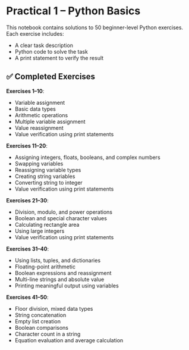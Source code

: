 # Practical 1 – Python Basics

This notebook contains solutions to 50 beginner-level Python exercises. Each exercise includes:

- A clear task description  
- Python code to solve the task  
- A print statement to verify the result  
 


## ✅ Completed Exercises

 **Exercises 1–10**:  
  - Variable assignment  
  - Basic data types  
  - Arithmetic operations  
  - Multiple variable assignment  
  - Value reassignment  
  - Value verification using print statements  

 **Exercises 11–20**:  
  - Assigning integers, floats, booleans, and complex numbers  
  - Swapping variables  
  - Reassigning variable types  
  - Creating string variables  
  - Converting string to integer  
  - Value verification using print statements  

 **Exercises 21–30**:  
  - Division, modulo, and power operations  
  - Boolean and special character values  
  - Calculating rectangle area  
  - Using large integers  
  - Value verification using print statements  

  **Exercises 31–40**:  
  - Using lists, tuples, and dictionaries  
  - Floating-point arithmetic  
  - Boolean expressions and reassignment  
  - Multi-line strings and absolute value  
  - Printing meaningful output using variables

  **Exercises 41–50**:  
  - Floor division, mixed data types  
  - String concatenation  
  - Empty list creation  
  - Boolean comparisons  
  - Character count in a string  
  - Equation evaluation and average calculation

